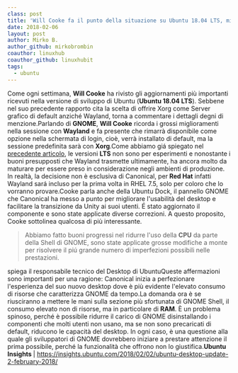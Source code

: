 ```yaml
---
class: post
title: 'Will Cooke fa il punto della situazione su Ubuntu 18.04 LTS, migliorano anche le prestazioni di GNOME'
date: 2018-02-06
layout: post
author: Mirko B.
author_github: mirkobrombin
coauthor: linuxhub
coauthor_github: linuxhubit
tags:
  - ubuntu
---
```

Come ogni settimana, <strong>Will Cooke</strong> ha rivisto gli aggiornamenti più importanti ricevuti nella versione di sviluppo di Ubuntu (<strong>Ubuntu 18.04 LTS</strong>). Sebbene nel suo precedente rapporto cita la scelta di offrire Xorg come Server grafico di default anziché Wayland, torna a commentare i dettagli degni di menzione.Parlando di <strong>GNOME</strong>, <strong>Will Cooke</strong> ricorda i grossi miglioramenti nella sessione con <strong>Wayland</strong> e fa presente che rimarrà disponibile come opzione nella schermata di login, cioè, verrà installato di default, ma la sessione predefinita sarà con <strong>Xorg</strong>.Come abbiamo giá spiegato nel <a href="https://linuxhub.it/2018/01/29/perche-ubuntu-18-04-lts-utilizzera-xorg-default-non-wayland/">precedente articolo</a>, le versioni <strong>LTS</strong> non sono per esperimenti e nonostante i buoni presupposti che Wayland trasmette ultimamente, ha ancora molto da maturare per essere preso in considerazione negli ambienti di produzione. In realtà, la decisione non è esclusiva di Canonical, per<strong> Red Hat</strong> infatti Wayland sará incluso per la prima volta in RHEL 7.5, solo per coloro che  lo vorranno provare.Cooke parla anche della Ubuntu Dock, il pannello GNOME che Canonical ha messo a punto per migliorare l'usabilità del desktop e facilitare la transizione da Unity ai suoi utenti. É stato aggiornato il componente e sono state applicate diverse correzioni. A questo proposito, Cooke sottolinea qualcosa di più interessante.<blockquote>Abbiamo fatto buoni progressi nel ridurre l'uso della <strong>CPU</strong> da parte della Shell di GNOME, sono state applicate grosse modifiche a monte per risolvere il piú grande numero di imperfezioni possibili nelle prestazioni.</blockquote>spiega il responsabile tecnico del Desktop di UbuntuQueste affermazioni sono importanti per una ragione: Canonical inizia a perfezionare l'esperienza del suo nuovo desktop dove è più evidente l'elevato consumo di risorse che caratterizza GNOME da tempo.La domanda ora è se riusciranno a mettere le mani sulla sezione più sfortunata di GNOME Shell, il consumo elevato non di risorse, ma in particolare di <strong>RAM</strong>. È un problema spinoso, perché è possibile ridurre il carico di GNOME disinstallando i componenti che molti utenti non usano, ma se non sono precaricati di default, riducono le capacità del desktop. In ogni caso, è una questione alla quale gli sviluppatori di GNOME dovrebbero iniziare a prestare attenzione il prima possibile, perché la funzionalità che offrono non lo giustifica.<strong>Ubuntu Insights </strong>| <a href="https://insights.ubuntu.com/2018/02/02/ubuntu-desktop-update-2-february-2018/">https://insights.ubuntu.com/2018/02/02/ubuntu-desktop-update-2-february-2018/</a>